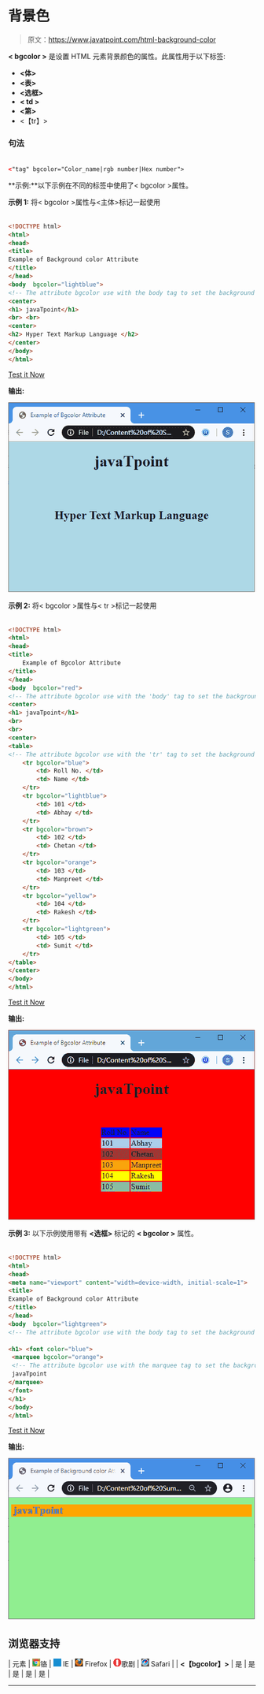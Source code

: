 # 背景色

> 原文：<https://www.javatpoint.com/html-background-color>

**< bgcolor >** 是设置 HTML 元素背景颜色的属性。此属性用于以下标签:

*   **<体>**
*   **<表>**
*   **<选框>**
*   **< td >**
*   **<第>**
*   <【tr】>

### 句法

```html

<"tag" bgcolor="Color_name|rgb number|Hex number">

```

**示例:**以下示例在不同的标签中使用了< bgcolor >属性。

**示例 1:** 将< bgcolor >属性与<主体>标记一起使用

```html

<!DOCTYPE html>  
<html>   
<head>  
<title>  
Example of Background color Attribute  
</title>  
</head>  
<body  bgcolor="lightblue"> 
<!-- The attribute bgcolor use with the body tag to set the background of web page as lightblue --> 
<center>  
<h1> javaTpoint</h1>    
<br> <br>
<center>
<h2> Hyper Text Markup Language </h2>  
</center>  
</body>  
</html>

```

[Test it Now](https://www.javatpoint.com/oprweb/test.jsp?filename=html-background-color)

**输出:**

![HTML Background-color](img/52c617d2b643a5d2034a2210e40d210d.png)

**示例 2:** 将< bgcolor >属性与< tr >标记一起使用

```html

<!DOCTYPE html>  
<html>   
<head>  
<title>  
    Example of Bgcolor Attribute  
</title>  
</head>  
<body  bgcolor="red"> 
<!-- The attribute bgcolor use with the 'body' tag to set the background of web page as red --> 
<center>  
<h1> javaTpoint</h1>    
<br>
<br>
<center>
<table>
<!-- The attribute bgcolor use with the 'tr' tag to set the background of table rows by different colors --> 
	<tr bgcolor="blue">
		<td> Roll No. </td>
		<td> Name </td>
	</tr>
	<tr bgcolor="lightblue">
		<td> 101 </td>
		<td> Abhay </td>
	</tr>
	<tr bgcolor="brown">
		<td> 102 </td>
		<td> Chetan </td>
	</tr>
	<tr bgcolor="orange">
		<td> 103 </td>
		<td> Manpreet </td>
	</tr>
	<tr bgcolor="yellow">
		<td> 104 </td>
		<td> Rakesh </td>
	</tr>
	<tr bgcolor="lightgreen">
		<td> 105 </td>
		<td> Sumit </td>
	</tr>
</table>
</center>  
</body>  
</html>

```

[Test it Now](https://www.javatpoint.com/oprweb/test.jsp?filename=html-background-color2)

**输出:**

![HTML Background-color](img/695ea32ecebfe2be7aedf00ea30ad508.png)

**示例 3:** 以下示例使用带有 **<选框>** 标记的 **< bgcolor >** 属性。

```html

<!DOCTYPE html>  
<html>   
<head>  
<meta name="viewport" content="width=device-width, initial-scale=1"> 
<title>  
Example of Background color Attribute  
</title>  
</head>  
<body  bgcolor="lightgreen"> 
<!-- The attribute bgcolor use with the body tag to set the background of web page as lightgreen --> 

<h1> <font color="blue">
 <marquee bgcolor="orange"> 
 <!-- The attribute bgcolor use with the marquee tag to set the background of marquee as orange --> 
 javaTpoint
</marquee>  
</font>
</h1> 
</body>  
</html>

```

[Test it Now](https://www.javatpoint.com/oprweb/test.jsp?filename=html-background-color3)

**输出:**

![HTML Background-color](img/ff8c934d4de2ab722a18fdaf592093af.png)

## 浏览器支持

| 元素 | ![chrome browser](img/4fbdc93dc2016c5049ed108e7318df19.png)铬 | ![ie browser](img/83dd23df1fe8373fd5bf054b2c1dd88b.png) IE | ![firefox browser](img/4f001fff393888a8a807ed29b28145d1.png) Firefox | ![opera browser](img/6cad4a592cc69a052056a0577b4aac65.png)歌剧 | ![safari browser](img/a0f6a9711a92203c5dc5c127fe9c9fca.png) Safari |
| **<【bgcolor】>** | 是 | 是 | 是 | 是 | 是 |

* * *